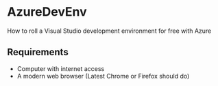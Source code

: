 # AzureDevEnv
How to roll a Visual Studio development environment for free with Azure

## Requirements
* Computer with internet access
* A modern web browser (Latest Chrome or Firefox should do)